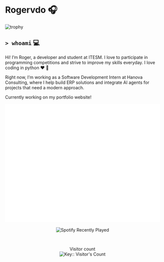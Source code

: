 # Rogervdo 🎧
<!-- ![trophy](https://github-profile-trophy.vercel.app/?username=rogervdo&theme=onedark&row=1) -->
![trophy](https://trophygh.kolioaris.xyz/?username=rogervdo&theme=onedark&row=1)

`> whoami` 💻
---
Hi! I’m Roger, a developer and student at ITESM. I love to participate in programming competitions and strive to improve my skills everyday. I love coding in python ♥ 🐍

Right now, I’m working as a Software Development Intern at Hanova Consulting, where I help build ERP solutions and integrate AI agents for projects that need a modern approach.

Currently working on my portfolio website!
<br>

<p>
  <img src="https://github.com/rogervdo/rogervdo/blob/main/github-metrics.svg" alt="Metrics"/>
</p>

<p align="center">
  <img src="https://spotify-recently-played-readme.vercel.app/api?user=fhkzgsbyaqst7vrxl356jnyap&count=1" alt="Spotify Recently Played" />
</p>


<br>


<p align="center"> 
  Visitor count<br>
  <img src="https://profile-counter.deno.dev/rogervdo/count.svg" alt="Key:: Visitor's Count" />
</p>


